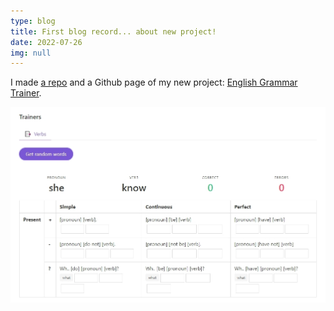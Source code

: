 ```yaml
---
type: blog
title: First blog record... about new project!
date: 2022-07-26
img: null
---
```


I made [a repo](https://github.com/evgenykon/english-grammar-trainer) and a Github page of my new project: [English Grammar Trainer](https://evgenykon.github.io/english-grammar-trainer/).

![trainer](/blog-photos/2022-07-27-eng-trainer.jpg)